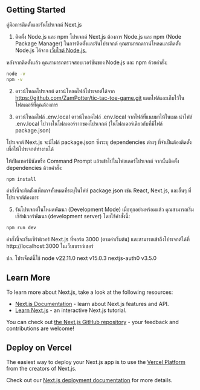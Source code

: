 ## Getting Started

คู่มือการติดตั้งและรันโปรเจกต์ Next.js
1. ติดตั้ง Node.js และ npm
โปรเจกต์ Next.js ต้องการ Node.js และ npm (Node Package Manager) ในการติดตั้งและรันโปรเจกต์ คุณสามารถดาวน์โหลดและติดตั้ง Node.js ได้จาก [เว็บไซต์ Node.js.](https://nodejs.org/en)

หลังจากติดตั้งแล้ว คุณสามารถตรวจสอบเวอร์ชันของ Node.js และ npm ด้วยคำสั่ง:

```bash
node -v
npm -v
```
2. ดาวน์โหลดโปรเจกต์
ดาวน์โหลดไฟล์โปรเจกต์ได้จาก https://github.com/ZamPotter/tic-tac-toe-game.git
แตกไฟล์และเก็บไว้ในโฟลเดอร์ที่คุณต้องการ

3. ดาวน์โหลดไฟล์ .env.local
ดาวน์โหลดไฟล์ .env.local จากไฟล์ที่แนบมาให้ในเมล
นำไฟล์ .env.local ไปวางในโฟลเดอร์รากของโปรเจกต์ (ในโฟลเดอร์เดียวกับที่มีไฟล์ package.json)

โปรเจกต์ Next.js จะมีไฟล์ package.json ซึ่งระบุ dependencies ต่างๆ ที่จำเป็นต้องติดตั้งเพื่อให้โปรเจกต์ทำงานได้

ให้เปิดเทอร์มินัลหรือ Command Prompt แล้วเข้าไปในโฟลเดอร์โปรเจกต์ จากนั้นติดตั้ง dependencies ด้วยคำสั่ง:

```bash
npm install
```
คำสั่งนี้จะติดตั้งแพ็กเกจทั้งหมดที่ระบุในไฟล์ package.json เช่น React, Next.js, และอื่นๆ ที่โปรเจกต์ต้องการ

5. รันโปรเจกต์ในโหมดพัฒนา (Development Mode)
เมื่อทุกอย่างพร้อมแล้ว คุณสามารถเริ่มเซิร์ฟเวอร์พัฒนา (development server) โดยใช้คำสั่งนี้:

```bash
npm run dev
```

คำสั่งนี้จะเริ่มเซิร์ฟเวอร์ Next.js ที่พอร์ต 3000 (ตามค่าเริ่มต้น) และสามารถเข้าถึงโปรเจกต์ได้ที่ http://localhost:3000 ในเว็บเบราว์เซอร์

ปล. โปรเจ็กต์นี้ใช้
node v22.11.0
next v15.0.3
nextjs-auth0 v3.5.0

## Learn More

To learn more about Next.js, take a look at the following resources:

- [Next.js Documentation](https://nextjs.org/docs) - learn about Next.js features and API.
- [Learn Next.js](https://nextjs.org/learn) - an interactive Next.js tutorial.

You can check out [the Next.js GitHub repository](https://github.com/vercel/next.js) - your feedback and contributions are welcome!

## Deploy on Vercel

The easiest way to deploy your Next.js app is to use the [Vercel Platform](https://vercel.com/new?utm_medium=default-template&filter=next.js&utm_source=create-next-app&utm_campaign=create-next-app-readme) from the creators of Next.js.

Check out our [Next.js deployment documentation](https://nextjs.org/docs/app/building-your-application/deploying) for more details.
